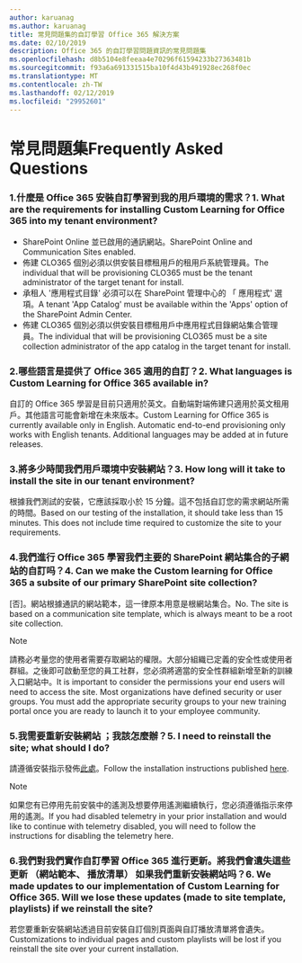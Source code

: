 ```yaml
---
author: karuanag
ms.author: karuanag
title: 常見問題集的自訂學習 Office 365 解決方案
ms.date: 02/10/2019
description: Office 365 的自訂學習問題資訊的常見問題集
ms.openlocfilehash: d8b5104e8feeaa4e70296f61594233b27363481b
ms.sourcegitcommit: f93a6a691331515ba10f4d43b491928ec268f0ec
ms.translationtype: MT
ms.contentlocale: zh-TW
ms.lasthandoff: 02/12/2019
ms.locfileid: "29952601"
---
```

# <a name="frequently-asked-questions"></a><span data-ttu-id="4e164-103">常見問題集</span><span class="sxs-lookup"><span data-stu-id="4e164-103">Frequently Asked Questions</span></span>

### <a name="1-what-are-the-requirements-for-installing-custom-learning-for-office-365-into-my-tenant-environment"></a><span data-ttu-id="4e164-104">1.什麼是 Office 365 安裝自訂學習到我的用戶環境的需求？</span><span class="sxs-lookup"><span data-stu-id="4e164-104">1. What are the requirements for installing Custom Learning for Office 365 into my tenant environment?</span></span>

- <span data-ttu-id="4e164-105">SharePoint Online 並已啟用的通訊網站。</span><span class="sxs-lookup"><span data-stu-id="4e164-105">SharePoint Online and Communication Sites enabled.</span></span>
- <span data-ttu-id="4e164-106">佈建 CLO365 個別必須以供安裝目標租用戶的租用戶系統管理員。</span><span class="sxs-lookup"><span data-stu-id="4e164-106">The individual that will be provisioning CLO365 must be the tenant administrator of the target tenant for install.</span></span>
- <span data-ttu-id="4e164-107">承租人 '應用程式目錄' 必須可以在 SharePoint 管理中心的 「 應用程式' 選項。</span><span class="sxs-lookup"><span data-stu-id="4e164-107">A tenant 'App Catalog' must be available within the 'Apps' option of the SharePoint Admin Center.</span></span>
- <span data-ttu-id="4e164-108">佈建 CLO365 個別必須以供安裝目標租用戶中應用程式目錄網站集合管理員。</span><span class="sxs-lookup"><span data-stu-id="4e164-108">The individual that will be provisioning CLO365 must be a site collection administrator of the app catalog in the target tenant for install.</span></span>

### <a name="2-what-languages-is-custom-learning-for-office-365-available-in"></a><span data-ttu-id="4e164-109">2.哪些語言是提供了 Office 365 適用的自訂？</span><span class="sxs-lookup"><span data-stu-id="4e164-109">2. What languages is Custom Learning for Office 365 available in?</span></span>

<span data-ttu-id="4e164-p101">自訂的 Office 365 學習是目前只適用於英文。自動端對端佈建只適用於英文租用戶。其他語言可能會新增在未來版本。</span><span class="sxs-lookup"><span data-stu-id="4e164-p101">Custom Learning for Office 365 is currently available only in English. Automatic end-to-end provisioning only works with English tenants. Additional languages may be added at in future releases.</span></span>

### <a name="3-how-long-will-it-take-to-install-the-site-in-our-tenant-environment"></a><span data-ttu-id="4e164-113">3.將多少時間我們用戶環境中安裝網站？</span><span class="sxs-lookup"><span data-stu-id="4e164-113">3. How long will it take to install the site in our tenant environment?</span></span>

<span data-ttu-id="4e164-p102">根據我們測試的安裝，它應該採取小於 15 分鐘。這不包括自訂您的需求網站所需的時間。</span><span class="sxs-lookup"><span data-stu-id="4e164-p102">Based on our testing of the installation, it should take less than 15 minutes. This does not include time required to customize the site to your requirements.</span></span>

### <a name="4-can-we-make-the-custom-learning-for-office-365-a-subsite-of-our-primary-sharepoint-site-collection"></a><span data-ttu-id="4e164-116">4.我們進行 Office 365 學習我們主要的 SharePoint 網站集合的子網站的自訂吗？</span><span class="sxs-lookup"><span data-stu-id="4e164-116">4. Can we make the Custom learning for Office 365 a subsite of our primary SharePoint site collection?</span></span>

<span data-ttu-id="4e164-p103">[否]。網站根據通訊的網站範本，這一律原本用意是根網站集合。</span><span class="sxs-lookup"><span data-stu-id="4e164-p103">No. The site is based on a communication site template, which is always meant to be a root site collection.</span></span>

> [!NOTE]
> <span data-ttu-id="4e164-p104">請務必考量您的使用者需要存取網站的權限。大部分組織已定義的安全性或使用者群組。之後即可啟動至您的員工社群，您必須將適當的安全性群組新增至新的訓練入口網站中。</span><span class="sxs-lookup"><span data-stu-id="4e164-p104">It is important to consider the permissions your end users will need to access the site. Most organizations have defined security or user groups. You must add the appropriate security groups to your new training portal once you are ready to launch it to your employee community.</span></span>

### <a name="5-i-need-to-reinstall-the-site-what-should-i-do"></a><span data-ttu-id="4e164-122">5.我需要重新安裝網站 ；我該怎麼辦？</span><span class="sxs-lookup"><span data-stu-id="4e164-122">5. I need to reinstall the site; what should I do?</span></span>

<span data-ttu-id="4e164-123">請遵循安裝指示發佈[此處](installsitepackage.md)。</span><span class="sxs-lookup"><span data-stu-id="4e164-123">Follow the installation instructions published [here](installsitepackage.md).</span></span>

> [!NOTE]
> <span data-ttu-id="4e164-124">如果您有已停用先前安裝中的遙測及想要停用遙測繼續執行，您必須遵循指示來停用的遙測。</span><span class="sxs-lookup"><span data-stu-id="4e164-124">If you had disabled telemetry in your prior installation and would like to continue with telemetry disabled, you will need to follow the instructions for disabling the telemetry here.</span></span>

### <a name="6-we-made-updates-to-our-implementation-of-custom-learning-for-office-365-will-we-lose-these-updates-made-to-site-template-playlists-if-we-reinstall-the-site"></a><span data-ttu-id="4e164-p105">6.我們對我們實作自訂學習 Office 365 進行更新。將我們會遺失這些更新 （網站範本、 播放清單） 如果我們重新安裝網站吗？</span><span class="sxs-lookup"><span data-stu-id="4e164-p105">6. We made updates to our implementation of Custom Learning for Office 365. Will we lose these updates (made to site template, playlists) if we reinstall the site?</span></span>

<span data-ttu-id="4e164-127">若您要重新安裝網站透過目前安裝自訂個別頁面與自訂播放清單將會遺失。</span><span class="sxs-lookup"><span data-stu-id="4e164-127">Customizations to individual pages and custom playlists will be lost if you reinstall the site over your current installation.</span></span>  